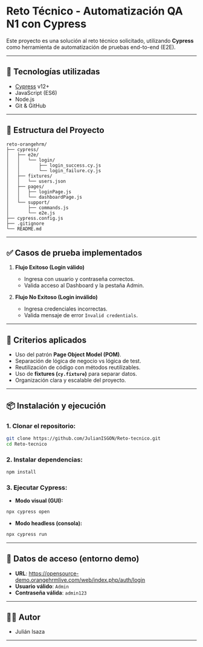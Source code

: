 
# Reto Técnico - Automatización QA N1 con Cypress

Este proyecto es una solución al reto técnico solicitado, utilizando **Cypress** como herramienta de automatización de pruebas end-to-end (E2E).

---

## 🚀 Tecnologías utilizadas

- [Cypress](https://www.cypress.io/) v12+
- JavaScript (ES6)
- Node.js
- Git & GitHub

---

## 📂 Estructura del Proyecto

```
reto-orangehrm/
├── cypress/
│   ├── e2e/
│   │   └── login/
│   │       ├── login_success.cy.js
│   │       └── login_failure.cy.js
│   ├── fixtures/
│   │   └── users.json
│   ├── pages/
│   │   ├── loginPage.js
│   │   └── dashboardPage.js
│   └── support/
│       ├── commands.js
│       └── e2e.js
├── cypress.config.js
├── .gitignore
└── README.md
```

---

## ✅ Casos de prueba implementados

1. **Flujo Exitoso (Login válido)**
   - Ingresa con usuario y contraseña correctos.
   - Valida acceso al Dashboard y la pestaña Admin.

2. **Flujo No Exitoso (Login inválido)**
   - Ingresa credenciales incorrectas.
   - Valida mensaje de error `Invalid credentials`.

---

## 🧠 Criterios aplicados

- Uso del patrón **Page Object Model (POM)**.
- Separación de lógica de negocio vs lógica de test.
- Reutilización de código con métodos reutilizables.
- Uso de **fixtures (`cy.fixture`)** para separar datos.
- Organización clara y escalable del proyecto.

---

## 📦 Instalación y ejecución

### 1. Clonar el repositorio:
```bash
git clone https://github.com/JulianISGON/Reto-tecnico.git
cd Reto-tecnico
```

### 2. Instalar dependencias:
```bash
npm install
```

### 3. Ejecutar Cypress:
- **Modo visual (GUI):**
```bash
npx cypress open
```
- **Modo headless (consola):**
```bash
npx cypress run
```

---

## 📁 Datos de acceso (entorno demo)

- **URL**: https://opensource-demo.orangehrmlive.com/web/index.php/auth/login
- **Usuario válido**: `Admin`
- **Contraseña válida**: `admin123`

---

## 👨‍💻 Autor

- Julián Isaza  
---

